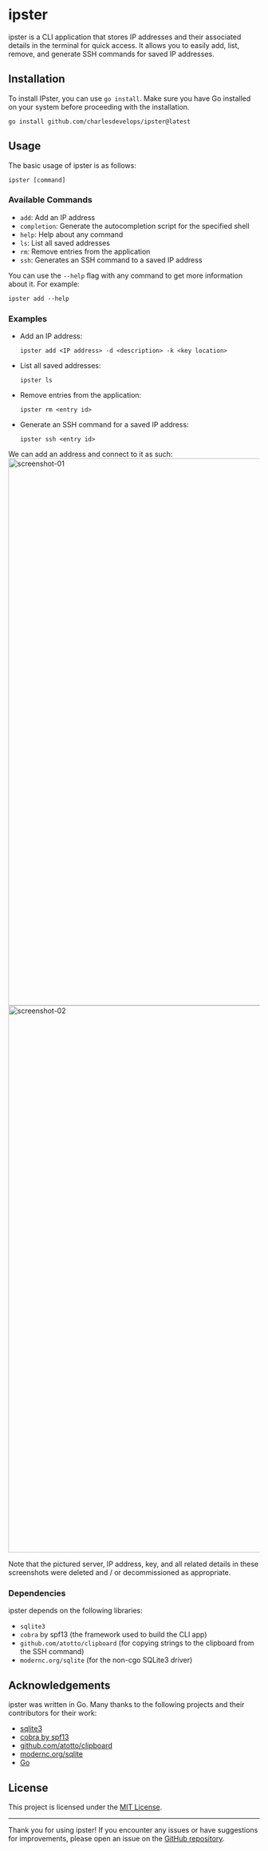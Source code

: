 # ipster

ipster is a CLI application that stores IP addresses and their associated details in the terminal for quick access. It allows you to easily add, list, remove, and generate SSH commands for saved IP addresses.

## Installation

To install IPster, you can use `go install`. Make sure you have Go installed on your system before proceeding with the installation.

```shell
go install github.com/charlesdevelops/ipster@latest
```

## Usage

The basic usage of ipster is as follows:

```shell
ipster [command]
```

### Available Commands

- `add`: Add an IP address
- `completion`: Generate the autocompletion script for the specified shell
- `help`: Help about any command
- `ls`: List all saved addresses
- `rm`: Remove entries from the application
- `ssh`: Generates an SSH command to a saved IP address

You can use the `--help` flag with any command to get more information about it. For example:

```shell
ipster add --help
```

### Examples

- Add an IP address:

  ```shell
  ipster add <IP address> -d <description> -k <key location>
  ```

- List all saved addresses:

  ```shell
  ipster ls
  ```

- Remove entries from the application:

  ```shell
  ipster rm <entry id>
  ```

- Generate an SSH command for a saved IP address:

  ```shell
  ipster ssh <entry id>
  ```  
We can add an address and connect to it as such:
<img width="1094" alt="screenshot-01" src="https://github.com/charlesdevelops/ipster/assets/107790118/40b08325-b054-457a-b2de-fc9976c0eefa">  
<img width="1094" alt="screenshot-02" src="https://github.com/charlesdevelops/ipster/assets/107790118/98b6f2d9-e711-4262-bd22-3f48b57bc265">  

Note that the pictured server, IP address, key, and all related details in these screenshots were deleted and / or decommissioned as appropriate.

### Dependencies

ipster depends on the following libraries:

- `sqlite3`
- `cobra` by spf13 (the framework used to build the CLI app)
- `github.com/atotto/clipboard` (for copying strings to the clipboard from the SSH command)
- `modernc.org/sqlite` (for the non-cgo SQLite3 driver)

## Acknowledgements

ipster was written in Go. Many thanks to the following projects and their contributors for their work:

- [sqlite3](https://www.sqlite.org/)
- [cobra by spf13](https://github.com/spf13/cobra)
- [github.com/atotto/clipboard](https://github.com/atotto/clipboard)
- [modernc.org/sqlite](https://pkg.go.dev/modernc.org/sqlite)
- [Go](https://go.dev/)

## License

This project is licensed under the [MIT License](LICENSE).

---

Thank you for using ipster! If you encounter any issues or have suggestions for improvements, please open an issue on the [GitHub repository](https://github.com/charlesdevelops/IPster).
